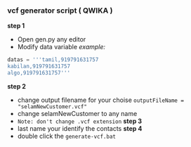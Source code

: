 ### vcf generator script ( QWIKA )
**step 1**
* Open gen.py any editor
* Modify data variable 
*example:*
```python
datas = '''tamil,919791631757
kabilan,919791631757
algo,919791631757'''
```
**step 2**
* change output filename for your choise `outputFileName = "selamNewCustomer.vcf"`
* change selamNewCustomer to any name
* `Note: don't change .vcf extension`
**step 3**
* last name your identify the contacts
**step 4**
* double click the `generate-vcf.bat`
